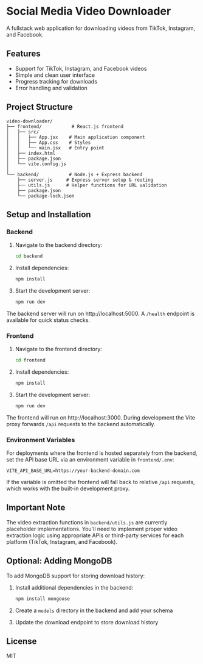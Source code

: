 # Social Media Video Downloader

A fullstack web application for downloading videos from TikTok, Instagram, and Facebook.

## Features

- Support for TikTok, Instagram, and Facebook videos
- Simple and clean user interface
- Progress tracking for downloads
- Error handling and validation

## Project Structure

```
video-downloader/
├── frontend/           # React.js frontend
│   ├── src/
│   │   ├── App.jsx    # Main application component
│   │   ├── App.css    # Styles
│   │   └── main.jsx   # Entry point
│   ├── index.html
│   ├── package.json
│   └── vite.config.js
│
└── backend/           # Node.js + Express backend
    ├── server.js     # Express server setup & routing
    ├── utils.js      # Helper functions for URL validation
    ├── package.json
    └── package-lock.json
```

## Setup and Installation

### Backend

1. Navigate to the backend directory:
   ```bash
   cd backend
   ```

2. Install dependencies:
   ```bash
   npm install
   ```

3. Start the development server:
   ```bash
   npm run dev
   ```

The backend server will run on http://localhost:5000. A `/health` endpoint is
available for quick status checks.

### Frontend

1. Navigate to the frontend directory:
   ```bash
   cd frontend
   ```

2. Install dependencies:
   ```bash
   npm install
   ```

3. Start the development server:
   ```bash
   npm run dev
   ```

The frontend will run on http://localhost:3000. During development the Vite
proxy forwards `/api` requests to the backend automatically.

### Environment Variables

For deployments where the frontend is hosted separately from the backend, set
the API base URL via an environment variable in `frontend/.env`:

```
VITE_API_BASE_URL=https://your-backend-domain.com
```

If the variable is omitted the frontend will fall back to relative `/api`
requests, which works with the built-in development proxy.

## Important Note

The video extraction functions in `backend/utils.js` are currently placeholder implementations. You'll need to implement proper video extraction logic using appropriate APIs or third-party services for each platform (TikTok, Instagram, and Facebook).

## Optional: Adding MongoDB

To add MongoDB support for storing download history:

1. Install additional dependencies in the backend:
   ```bash
   npm install mongoose
   ```

2. Create a `models` directory in the backend and add your schema
3. Update the download endpoint to store download history

## License

MIT
